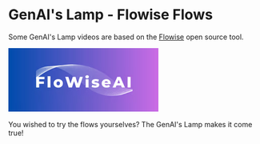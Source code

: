 # GenAI's Lamp - Flowise Flows

Some GenAI's Lamp videos are based on the [Flowise](https://github.com/FlowiseAI/Flowise) open source tool.

![Flowise Logo](image.png)

You wished to try the flows yourselves? The GenAI's Lamp makes it come true!